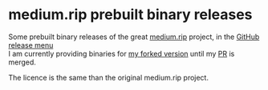 medium.rip prebuilt binary releases
========================

Some prebuilt binary releases of the great [medium.rip](https://github.com/SphericalKat/medium.rip/) project, in the [GitHub release menu](https://github.com/mycodedoesnotcompile2/medium.rip_binary/releases)  
I am currently providing binaries for [my forked version](https://github.com/mycodedoesnotcompile2/medium.rip/) until my [PR](https://github.com/mycodedoesnotcompile2/medium.rip/) is merged.  

The licence is the same than the original medium.rip project.
